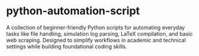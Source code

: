 # python-automation-script
A collection of beginner-friendly Python scripts for automating everyday tasks like file handling, simulation log parsing, LaTeX compilation, and basic web scraping. Designed to simplify workflows in academic and technical settings while building foundational coding skills.
